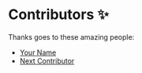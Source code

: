 # Contributors ✨

Thanks goes to these amazing people:

- [Your Name](https://github.com/yourusername)
- [Next Contributor](https://github.com/username)